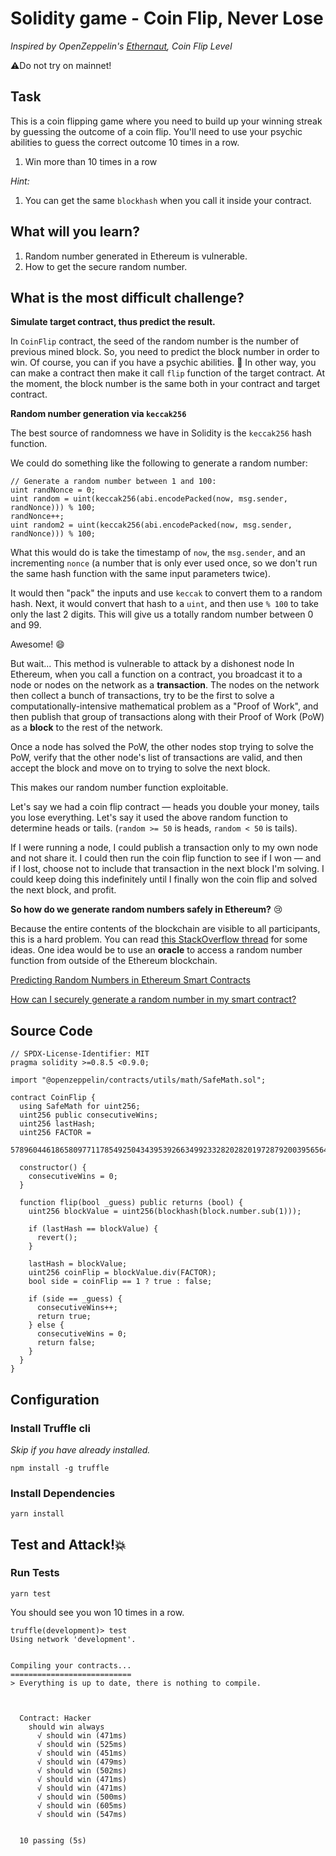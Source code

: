 # Solidity game - Coin Flip, Never Lose

_Inspired by OpenZeppelin's [Ethernaut](https://ethernaut.openzeppelin.com/level/0x4dF32584890A0026e56f7535d0f2C6486753624f), Coin Flip Level_

⚠️Do not try on mainnet!

## Task

This is a coin flipping game where you need to build up your winning streak by guessing the outcome of a coin flip. You'll need to use your psychic abilities to guess the correct outcome 10 times in a row.

1. Win more than 10 times in a row

_Hint:_

1. You can get the same `blockhash` when you call it inside your contract.

## What will you learn?

1. Random number generated in Ethereum is vulnerable.
2. How to get the secure random number.

## What is the most difficult challenge?

**Simulate target contract, thus predict the result.**

In `CoinFlip` contract, the seed of the random number is the number of previous mined block.
So, you need to predict the block number in order to win. Of course, you can if you have a psychic abilities. 🦸
In other way, you can make a contract then make it call `flip` function of the target contract. At the moment, the block number is the same both in your contract and target contract.

**Random number generation via `keccak256`**

The best source of randomness we have in Solidity is the `keccak256` hash function.

We could do something like the following to generate a random number:

```
// Generate a random number between 1 and 100:
uint randNonce = 0;
uint random = uint(keccak256(abi.encodePacked(now, msg.sender, randNonce))) % 100;
randNonce++;
uint random2 = uint(keccak256(abi.encodePacked(now, msg.sender, randNonce))) % 100;
```

What this would do is take the timestamp of `now`, the `msg.sender`, and an incrementing `nonce` (a number that is only ever used once, so we don't run the same hash function with the same input parameters twice).

It would then "pack" the inputs and use `keccak` to convert them to a random hash. Next, it would convert that hash to a `uint`, and then use `% 100` to take only the last 2 digits. This will give us a totally random number between 0 and 99.

Awesome! 😄

But wait...
This method is vulnerable to attack by a dishonest node
In Ethereum, when you call a function on a contract, you broadcast it to a node or nodes on the network as a **transaction**. The nodes on the network then collect a bunch of transactions, try to be the first to solve a computationally-intensive mathematical problem as a "Proof of Work", and then publish that group of transactions along with their Proof of Work (PoW) as a **block** to the rest of the network.

Once a node has solved the PoW, the other nodes stop trying to solve the PoW, verify that the other node's list of transactions are valid, and then accept the block and move on to trying to solve the next block.

This makes our random number function exploitable.

Let's say we had a coin flip contract — heads you double your money, tails you lose everything. Let's say it used the above random function to determine heads or tails. (`random >= 50` is heads, `random < 50` is tails).

If I were running a node, I could publish a transaction only to my own node and not share it. I could then run the coin flip function to see if I won — and if I lost, choose not to include that transaction in the next block I'm solving. I could keep doing this indefinitely until I finally won the coin flip and solved the next block, and profit.

**So how do we generate random numbers safely in Ethereum?** 😢

Because the entire contents of the blockchain are visible to all participants, this is a hard problem. You can read [this StackOverflow thread](https://ethereum.stackexchange.com/questions/191/how-can-i-securely-generate-a-random-number-in-my-smart-contract) for some ideas. One idea would be to use an **oracle** to access a random number function from outside of the Ethereum blockchain.

[Predicting Random Numbers in Ethereum Smart Contracts](https://blog.positive.com/predicting-random-numbers-in-ethereum-smart-contracts-e5358c6b8620)

[How can I securely generate a random number in my smart contract?](https://ethereum.stackexchange.com/questions/191/how-can-i-securely-generate-a-random-number-in-my-smart-contract)

## Source Code

```solidity
// SPDX-License-Identifier: MIT
pragma solidity >=0.8.5 <0.9.0;

import "@openzeppelin/contracts/utils/math/SafeMath.sol";

contract CoinFlip {
  using SafeMath for uint256;
  uint256 public consecutiveWins;
  uint256 lastHash;
  uint256 FACTOR =
    57896044618658097711785492504343953926634992332820282019728792003956564819968;

  constructor() {
    consecutiveWins = 0;
  }

  function flip(bool _guess) public returns (bool) {
    uint256 blockValue = uint256(blockhash(block.number.sub(1)));

    if (lastHash == blockValue) {
      revert();
    }

    lastHash = blockValue;
    uint256 coinFlip = blockValue.div(FACTOR);
    bool side = coinFlip == 1 ? true : false;

    if (side == _guess) {
      consecutiveWins++;
      return true;
    } else {
      consecutiveWins = 0;
      return false;
    }
  }
}

```

## Configuration

### Install Truffle cli

_Skip if you have already installed._

```
npm install -g truffle
```

### Install Dependencies

```
yarn install
```

## Test and Attack!💥

### Run Tests

```
yarn test
```

You should see you won 10 times in a row.

```
truffle(development)> test
Using network 'development'.


Compiling your contracts...
===========================
> Everything is up to date, there is nothing to compile.



  Contract: Hacker
    should win always
      √ should win (471ms)
      √ should win (525ms)
      √ should win (451ms)
      √ should win (479ms)
      √ should win (502ms)
      √ should win (471ms)
      √ should win (471ms)
      √ should win (500ms)
      √ should win (605ms)
      √ should win (547ms)


  10 passing (5s)
```

